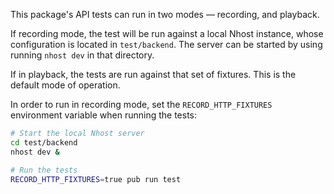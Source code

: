 This package's API tests can run in two modes — recording, and playback.

If recording mode, the test will be run against a local Nhost instance, whose
configuration is located in `test/backend`. The server can be started by using
running `nhost dev` in that directory.

If in playback, the tests are run against that set of fixtures. This is the
default mode of operation.

In order to run in recording mode, set the `RECORD_HTTP_FIXTURES` environment
variable when running the tests:

```sh
# Start the local Nhost server
cd test/backend
nhost dev &

# Run the tests
RECORD_HTTP_FIXTURES=true pub run test
```
